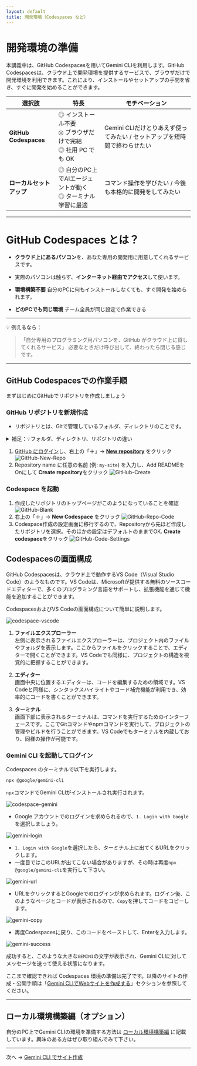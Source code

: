 ```yaml
---
layout: default
title: 開発環境（Codespaces など）
---
```


# 開発環境の準備

本講義中は、GitHub Codespacesを用いてGemini CLIを利用します。GitHub Codespacesは、クラウド上で開発環境を提供するサービスで、ブラウザだけで開発環境を利用できます。これにより、インストールやセットアップの手間を省き、すぐに開発を始めることができます。

| 選択肢 | 特長 | モチベーション |
|--------|------|--------------------|
| **GitHub Codespaces** | ◎ インストール不要<br/>◎ ブラウザだけで完結<br/>◎ 社用 PC でも OK | Gemini CLIだけとりあえず使ってみたい / セットアップを短時間で終わらせたい |
| **ローカルセットアップ** | ◎ 自分のPC上でAIエージェントが動く<br/>◎ ターミナル学習に最適 | コマンド操作を学びたい / 今後も本格的に開発をしてみたい |

---

# GitHub Codespaces とは？

* **クラウド上にあるパソコン**を、あなた専用の開発用に用意してくれるサービスです。
* 実際のパソコンは触らず、**インターネット経由でアクセス**して使います。

* **環境構築不要**
  自分のPCに何もインストールしなくても、すぐ開発を始められます。
* **どのPCでも同じ環境**
  チーム全員が同じ設定で作業できる

---

💡 例えるなら：

> 「自分専用のプログラミング用パソコンを、GitHub がクラウド上に貸してくれるサービス」
> 必要なときだけ呼び出して、終わったら閉じる感じです。

---

## GitHub Codespacesでの作業手順

まずはじめにGitHubでリポジトリを作成しましょう

### GitHub リポジトリを新規作成

- リポジトリとは、Gitで管理しているフォルダ、ディレクトリのことです。

<details markdown="1">
<summary>補足：💡フォルダ、ディレクトリ、リポジトリの違い</summary>

### **📦 フォルダ**

* パソコンの中でファイルを入れる「入れ物」
* 物理的なディレクトリ構造の見た目のこと

---

### **📂 ディレクトリ**

* フォルダとほぼ同じ意味ですが、**コンピュータ用語寄り**
* ターミナルやコマンドラインで「今いる場所」を指すときに「ディレクトリ」と言う
* 例：`cd my-site` は「my-site」というディレクトリに移動」

---

### **📁 リポジトリ（Repository）**

* Gitで管理されているフォルダ（＋その中の履歴データ）
* 普通のフォルダとの違いは「中に `.git` という隠しフォルダがあり、過去の履歴や設定が入っている」こと
* GitHubにアップすると、そのままインターネット上のリポジトリにもなる

</details>

1. [GitHub にログイン](https://github.com/login)し、右上の「＋」→ [**New repository**](https://github.com/new) をクリック  
 ![GitHub-New-Repo](./images/github-new-repo.png)
2. Repository name に任意の名前 (例: `my-site`) を入力し、Add READMEをOnにして **Create repository**をクリック
![GitHub-Create](./images/github-create-readme.png)

### Codespace を起動
1. 作成したリポジトリのトップページがこのようになっていることを確認
![GitHub-Blank](./images/github-start.png)
2. 右上の「＋」→ **New Codespace** をクリック
![GitHub-Repo-Code](./images/github-repo-code.png)
3. Codespace作成の設定画面に移行するので、Repositoryから先ほど作成したリポジトリを選択。そのほかの設定はデフォルトのままでOK. **Create codespace**をクリック
![GitHub-Code-Settings](./images/github-code-settings.png)

## Codespacesの画面構成

GitHub Codespacesは、クラウド上で動作するVS Code（Visual Studio Code）のようなものです。VS Codeは、Microsoftが提供する無料のソースコードエディターで、多くのプログラミング言語をサポートし、拡張機能を通じて機能を追加することができます。

CodespacesおよびVS Codeの画面構成について簡単に説明します。

![codespace-vscode](./images/codespace-vscode.png)

1. **ファイルエクスプローラー**  
   左側に表示されるファイルエクスプローラーは、プロジェクト内のファイルやフォルダを表示します。ここからファイルをクリックすることで、エディターで開くことができます。VS Codeでも同様に、プロジェクトの構造を視覚的に把握することができます。

2. **エディター**  
   画面中央に位置するエディターは、コードを編集するための領域です。VS Codeと同様に、シンタックスハイライトやコード補完機能が利用でき、効率的にコードを書くことができます。

3. **ターミナル**  
   画面下部に表示されるターミナルは、コマンドを実行するためのインターフェースです。ここでGitコマンドやnpmコマンドを実行して、プロジェクトの管理やビルドを行うことができます。VS Codeでもターミナルを内蔵しており、同様の操作が可能です。

### Gemini CLI を起動してログイン
Codespaces のターミナルで以下を実行します。
```bash
npx @google/gemini-cli
```

`npx`コマンドでGemini CLIがインストールされ実行されます。

![codespace-gemini](./images/codespace-gemini.png)

- Google アカウントでのログインを求められるので、`1. Login with Google`を選択しましょう。

![gemini-login](./images/gemini-login.png)

- `1. Login with Google`を選択したら、ターミナル上に出てくるURLをクリックします。
- 一度目ではこのURLが出てこない場合がありますが、その時は再度`npx @google/gemini-cli`を実行して下さい。

![gemini-url](./images/gemini-url.png)

- URLをクリックするとGoogleでのログインが求められます。ログイン後、このようなページとコードが表示されるので、`Copy`を押してコードをコピーします。

![gemini-copy](./images/gemini-code.png)

- 再度Codespacesに戻り、このコードをペーストして、Enterを入力します。

![gemini-success](./images/gemini-success.png)

成功すると、このような大きな`GEMINI`の文字が表示され、Gemini CLIに対してメッセージを送って使える状態になります。

ここまで確認できれば Codespaces 環境の準備は完了です。以降のサイトの作成・公開手順は「[Gemini CLIでWebサイトを作成する](./03-build-with-gemini.md)」セクションを参照してください。

---

## ローカル環境構築編（オプション）

自分のPC上でGemini CLIの環境を準備する方法は [ローカル環境構築編](./local-setup.md) に記載しています。興味のある方はぜひ取り組んでみて下さい。

---

次へ → [Gemini CLI でサイト作成](./03-build-with-gemini.md)
